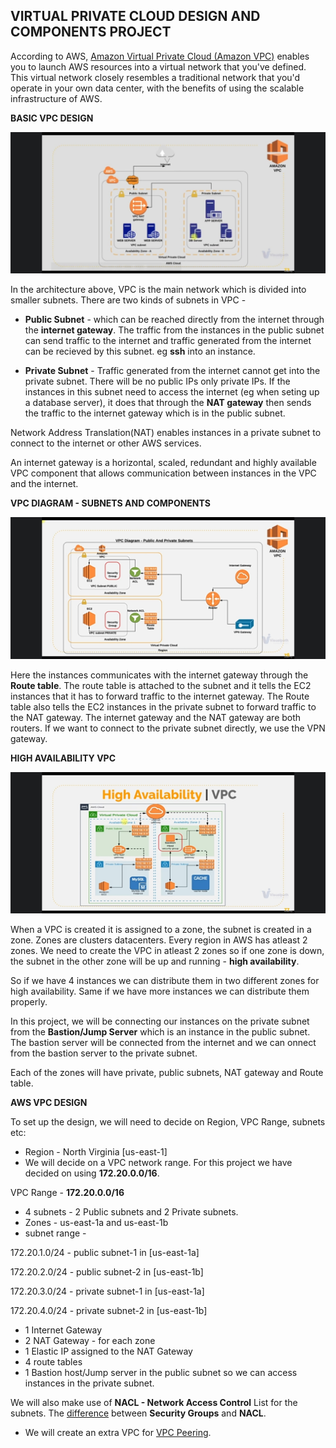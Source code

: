 ## VIRTUAL PRIVATE CLOUD DESIGN AND COMPONENTS PROJECT

According to AWS, [Amazon Virtual Private Cloud (Amazon VPC)](https://docs.aws.amazon.com/vpc/latest/userguide/what-is-amazon-vpc.html) enables you to launch AWS resources into a virtual network that you've defined. This virtual network closely resembles a traditional network that you'd operate in your own data center, with the benefits of using the scalable infrastructure of AWS.

__BASIC VPC DESIGN__

![image](./images/1681318898768.jpg)

In the architecture above, VPC is the main network which is divided into smaller subnets. There are two kinds of subnets in VPC - 

- __Public Subnet__ - which can be reached directly from the internet through the __internet gateway__. The traffic from the instances in the public subnet can send traffic to the internet and traffic generated from the internet can be recieved by this subnet. eg __ssh__ into an instance.

- __Private Subnet__ - Traffic generated from the internet cannot get into the private subnet. There will be no public IPs only private IPs. If  the instances in this subnet need to access the internet (eg when seting up a database server), it does that through the __NAT gateway__ then sends the traffic to the internet gateway which is in the public subnet.

Network Address Translation(NAT) enables instances in a private subnet to connect to the internet or other AWS services.

An internet gateway is a horizontal, scaled, redundant and highly available VPC component that allows communication between instances in the VPC and the internet.

__VPC DIAGRAM - SUBNETS AND COMPONENTS__

![image](./images/1681318898751.jpg)

Here the instances communicates with the internet gateway through the __Route table__. The route table is attached to the subnet and it tells the EC2 instances that it has to forward traffic to the internet gateway. The Route table also tells the EC2 instances in the private subnet to forward traffic to the NAT gateway. The internet gateway and the NAT gateway are both routers.
If we want to connect to the private subnet directly, we use the VPN gateway.


__HIGH AVAILABILITY VPC__

![image](./images/1681322159514.jpg)

When a VPC is created it is assigned to a zone, the subnet is created in a zone.
Zones are clusters datacenters. Every region in AWS has atleast 2 zones. We need to create the VPC in atleast 2 zones so if one zone is down, the subnet in the other zone will be up and running - __high availability__.

So if we have 4 instances we can distribute them in two different zones for high availability. Same if we have more instances we can distribute them properly.

In this project, we will be connecting our instances on the private subnet from the __Bastion/Jump Server__ which is an instance in the public subnet. The bastion server will be connected from the internet and we can onnect from the bastion server to the private subnet.

Each of the zones will have private, public subnets, NAT gateway and Route table.

__AWS VPC DESIGN__

To set up the design, we will need to decide on Region, VPC Range, subnets etc:

- Region - North Virginia [us-east-1]
- We will decide on a VPC network range. For this project we have decided on using __172.20.0.0/16__.

VPC Range - __172.20.0.0/16__

- 4 subnets - 2 Public subnets and 2 Private subnets.
- Zones - us-east-1a and us-east-1b
- subnet range -

172.20.1.0/24 - public subnet-1 in [us-east-1a]

172.20.2.0/24 - public subnet-2 in [us-east-1b]

172.20.3.0/24 - private subnet-1 in [us-east-1a]

172.20.4.0/24 - private subnet-2 in [us-east-1b]

- 1 Internet Gateway
- 2 NAT Gateway - for each zone
- 1 Elastic IP assigned to the NAT Gateway
- 4 route tables
- 1 Bastion host/Jump server in the public subnet so we can access instances in the private subnet.

We will also make use of __NACL - Network Access Control__ List for the subnets. The [difference](https://digitalcloud.training/aws-security-group-vs-nacl-key-differences/) between __Security Groups__ and __NACL__.
- We will create an extra VPC for [VPC Peering](https://docs.aws.amazon.com/vpc/latest/peering/what-is-vpc-peering.html).



